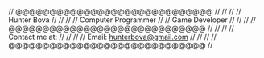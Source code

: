 //  @@@@@@@@@@@@@@@@@@@@@@@@@@@@@  //
//                                 //
//           Hunter Bova           //
//                                 //
//       Computer Programmer       //
//         Game Developer          //
//                                 //
//  @@@@@@@@@@@@@@@@@@@@@@@@@@@@@  //
//                                 //
//         Contact me at:          //
//                                 //
//   Email: hunterbova@gmail.com   //
//                                 //
//  @@@@@@@@@@@@@@@@@@@@@@@@@@@@@  //

<!---
HunterBova/HunterBova is a ✨ special ✨ repository because its `README.md` (this file) appears on your GitHub profile.
You can click the Preview link to take a look at your changes.
--->
